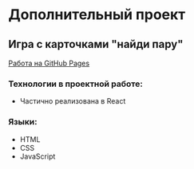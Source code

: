 # Дополнительный проект

## Игра с карточками "найди пару"

[Работа на GitHub Pages](https://meltywd.github.io/Card-game_test-React/index.html) 

### Технологии в проектной работе: 
* Частично реализована в React

### Языки: 
* HTML 
* CSS 
* JavaScript
